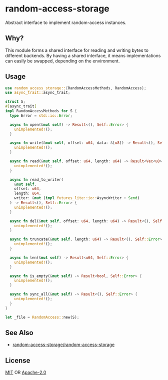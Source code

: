 # random-access-storage

Abstract interface to implement random-access instances.

## Why?
This module forms a shared interface for reading and writing bytes to
different backends. By having a shared interface, it means implementations
can easily be swapped, depending on the environment.

## Usage
```rust
use random_access_storage::{RandomAccessMethods, RandomAccess};
use async_trait::async_trait;

struct S;
#[async_trait]
impl RandomAccessMethods for S {
  type Error = std::io::Error;

  async fn open(&mut self) -> Result<(), Self::Error> {
    unimplemented!();
  }

  async fn write(&mut self, offset: u64, data: &[u8]) -> Result<(), Self::Error> {
    unimplemented!();
  }

  async fn read(&mut self, offset: u64, length: u64) -> Result<Vec<u8>, Self::Error> {
    unimplemented!();
  }

  async fn read_to_writer(
    &mut self,
    offset: u64,
    length: u64,
    writer: &mut (impl futures_lite::io::AsyncWriter + Send)
  ) -> Result<(), Self::Error> {
    unimplemented!();
  }

  async fn del(&mut self, offset: u64, length: u64) -> Result<(), Self::Error> {
    unimplemented!();
  }

  async fn truncate(&mut self, length: u64) -> Result<(), Self::Error> {
    unimplemented!();
  }

  async fn len(&mut self) -> Result<u64, Self::Error> {
    unimplemented!();
  }

  async fn is_empty(&mut self) -> Result<bool, Self::Error> {
    unimplemented!();
  }

  async fn sync_all(&mut self) -> Result<(), Self::Error> {
    unimplemented!();
  }
}

let _file = RandomAccess::new(S);
```

## See Also
- [random-access-storage/random-access-storage](https://github.com/random-access-storage/random-access-storage)

## License
[MIT](./LICENSE-MIT) OR [Apache-2.0](./LICENSE-APACHE)
